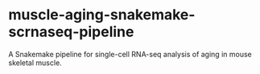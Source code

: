# muscle-aging-snakemake-scrnaseq-pipeline
A Snakemake pipeline for single-cell RNA-seq analysis of aging in mouse skeletal muscle.
